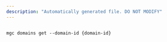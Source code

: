```yaml
---
description: "Automatically generated file. DO NOT MODIFY"
---
```


```cli

mgc domains get --domain-id {domain-id}

```